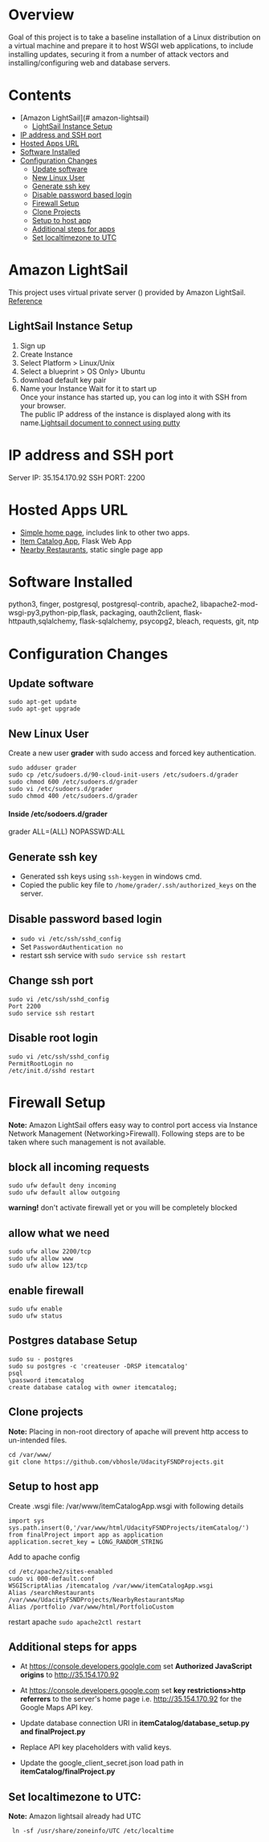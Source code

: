 # Overview
Goal of this project is to take a baseline installation of a Linux distribution on a virtual machine and prepare it to host WSGI web applications, to include installing updates, securing it from a number of attack vectors and installing/configuring web and database servers.

# Contents
- [Amazon LightSail](# amazon-lightsail)
  - [LightSail Instance Setup](#lightsail-instance-setup)
- [IP address and SSH port](#ip-address-and-ssh-port)
- [Hosted Apps URL](#hosted-apps-url)
- [Software Installed](#software-installed)
- [Configuration Changes](#configuration-changes)
  - [Update software](#update-software)
  - [New Linux User](#new-linux-user)
  - [Generate ssh key](#generate-ssh-key)
  - [Disable password based login](#disable-password-based-login)
  - [Firewall Setup](#firewall-setup)
  - [Clone Projects](#clone-projects)
  - [Setup to host app](#setup-to-host-app)
  - [Additional steps for apps](#additional-steps-for-apps)
  - [Set localtimezone to UTC](#set-localtimezone-to-utc)


# Amazon LightSail
This project uses virtual private server () provided by Amazon LightSail.
[Reference](https://amazonlightsail.com)

## LightSail Instance Setup
1. Sign up
2. Create Instance
3. Select Platform > Linux/Unix
4. Select a blueprint > OS Only> Ubuntu
5. download default key pair
6. Name your Instance
Wait for it to start up <br>
Once your instance has started up, you can log into it with SSH from your browser.<br>
The public IP address of the instance is displayed along with its name.[Lightsail document to connect using putty](https://lightsail.aws.amazon.com/ls/docs/how-to/article/lightsail-how-to-set-up-putty-to-connect-using-ssh)

# IP address and SSH port
Server IP: 35.154.170.92
SSH PORT: 2200

# Hosted Apps URL
* [Simple home page](http://35.154.170.92/), includes link to other two apps.
* [Item Catalog App](http://35.154.170.92/itemcatalog), Flask Web App
* [Nearby Restaurants](http://35.154.170.92/searchRestaurants]), static single page app

# Software Installed
python3, finger, postgresql, postgresql-contrib, apache2,
libapache2-mod-wsgi-py3,python-pip,flask, packaging, oauth2client, flask-httpauth,sqlalchemy, flask-sqlalchemy, psycopg2, bleach, requests, git, ntp

# Configuration Changes
## Update software
```
sudo apt-get update
sudo apt-get upgrade
```

## New Linux User
Create a new user **grader** with sudo access and forced key authentication.
```
sudo adduser grader
sudo cp /etc/sudoers.d/90-cloud-init-users /etc/sudoers.d/grader
sudo chmod 600 /etc/sudoers.d/grader
sudo vi /etc/sudoers.d/grader
sudo chmod 400 /etc/sudoers.d/grader
```
#### Inside /etc/sodoers.d/grader
grader ALL=(ALL) NOPASSWD:ALL

## Generate ssh key
* Generated ssh keys using `ssh-keygen` in windows cmd.
* Copied the public key file to `/home/grader/.ssh/authorized_keys` on the server.

## Disable password based login
* `sudo vi /etc/ssh/sshd_config`
* Set `PasswordAuthentication no`
* restart ssh service with `sudo service ssh restart`

## Change ssh port
```
sudo vi /etc/ssh/sshd_config
Port 2200
sudo service ssh restart
```

## Disable root login
```
sudo vi /etc/ssh/sshd_config
PermitRootLogin no
/etc/init.d/sshd restart
```
# Firewall Setup
**Note:** Amazon LightSail offers easy way to control port access via Instance Network Management (Networking>Firewall). Following steps are to be taken where such management is not available.
## block all incoming requests
```
sudo ufw default deny incoming
sudo ufw default allow outgoing
```
**warning!** don't activate firewall yet or you will be completely blocked

## allow what we need
```
sudo ufw allow 2200/tcp
sudo ufw allow www
sudo ufw allow 123/tcp
```

## enable firewall
```
sudo ufw enable
sudo ufw status
```

## Postgres database Setup
```
sudo su - postgres
sudo su postgres -c 'createuser -DRSP itemcatalog'
psql
\password itemcatalog
create database catalog with owner itemcatalog;
```

## Clone projects
**Note:** Placing in non-root directory of apache will prevent http access to un-intended files.
```
cd /var/www/
git clone https://github.com/vbhosle/UdacityFSNDProjects.git
```

## Setup to host app
Create .wsgi file: /var/www/itemCatalogApp.wsgi with following details
```
import sys
sys.path.insert(0,'/var/www/html/UdacityFSNDProjects/itemCatalog/')
from finalProject import app as application
application.secret_key = LONG_RANDOM_STRING
```
Add to apache config
```
cd /etc/apache2/sites-enabled
sudo vi 000-default.conf
WSGIScriptAlias /itemcatalog /var/www/itemCatalogApp.wsgi
Alias /searchRestaurants /var/www/UdacityFSNDProjects/NearbyRestaurantsMap
Alias /portfolio /var/www/html/PortfolioCustom
```
restart apache
`sudo apache2ctl restart`

## Additional steps for apps
* At https://console.developers.goolgle.com set **Authorized JavaScript origins** to http://35.154.170.92
* At https://console.developers.google.com set **key restrictions>http referrers** to the server's home page i.e. http://35.154.170.92 for the Google Maps API key.

* Update database connection URI in **itemCatalog/database_setup.py and finalProject.py**
* Replace API key placeholders with valid keys.
* Update the google_client_secret.json load path in **itemCatalog/finalProject.py**

## Set localtimezone to UTC:
**Note:** Amazon lightsail already had UTC
```
 ln -sf /usr/share/zoneinfo/UTC /etc/localtime
 ```
